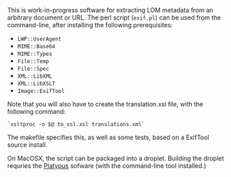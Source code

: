 This is work-in-progress software for extracting LOM metadata from an arbitrary document or URL.
The perl script (`exif.pl`) can be used from the command-line, after installing the following prerequisites:

* `LWP::UserAgent`
* `MIME::Base64`
* `MIME::Types`
* `File::Temp`
* `File::Spec`
* `XML::LibXML`
* `XML::LibXSLT`
* `Image::ExifTool`

Note that you will also have to create the translation.xsl file, with the following command:

	`xsltproc -o $@ to_xsl.xsl translations.xml`

The makefile specifies this, as well as some tests, based on a ExifTool source install.

On MacOSX, the script can be packaged into a droplet. Building the droplet requries the [Platypus](http://sveinbjorn.org/platypus) sofware (with the command-line tool installed.)

